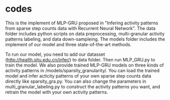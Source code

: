# codes
This is the implement of MLP-GRU proposed in "Infering activity patterns from sparse step counts data with Recurrent Neural Network". The data folder includes python scripts on data preprocessing, multi-granular activity patterns labeling, and data down-sampleing. The models folder includes the implement of our model and three state-of-the-art methods.

To run our model, you need to add our datasset (http://health.sjtu.edu.cn/infer/) to data folder. Then run MLP_GRU.py to train the model. We also provide trained MLP-GRU models on three kinds of activity patterns in /models/sparsity_granularity/. You can load the trained model and infer acticity patterns of your own sparse step counts data directly like sparsity_gra.py. You can also change the parameters in multi_granular_labeling.py to construct the activity patterns you want, and retrain the model with your own activity patterns.

